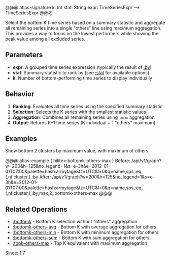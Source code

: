 
@@@ atlas-signature
k: Int
stat: String
expr: TimeSeriesExpr
-->
TimeSeriesExpr
@@@

Select the bottom K time series based on a summary statistic and aggregate all remaining series
into a single "others" line using maximum aggregation. This provides a way to focus on the lowest
performers while showing the peak value among all excluded series.

## Parameters

* **expr**: A grouped time series expression (typically the result of [:by](by.md))
* **stat**: Summary statistic to rank by (see [:stat](stat.md) for available options)
* **k**: Number of bottom-performing time series to display individually

## Behavior

1. **Ranking**: Evaluates all time series using the specified summary statistic
2. **Selection**: Selects the K series with the smallest statistic values
3. **Aggregation**: Combines all remaining series using `:max` aggregation
4. **Output**: Returns K+1 time series (K individual + 1 "others" maximum)

## Examples

Show bottom 2 clusters by maximum value, with maximum of others:

@@@ atlas-example { hilite=:bottomk-others-max }
Before: /api/v1/graph?w=200&h=125&no_legend=1&s=e-3h&e=2012-01-01T07:00&palette=hash:armytage&tz=UTC&l=0&q=name,sps,:eq,(,nf.cluster,),:by
After: /api/v1/graph?w=200&h=125&no_legend=1&s=e-3h&e=2012-01-01T07:00&palette=hash:armytage&tz=UTC&l=0&q=name,sps,:eq,(,nf.cluster,),:by,max,2,:bottomk-others-max
@@@

## Related Operations

* [:bottomk](bottomk.md) - Bottom K selection without "others" aggregation
* [:bottomk-others-avg](bottomk-others-avg.md) - Bottom K with average aggregation for others
* [:bottomk-others-min](bottomk-others-min.md) - Bottom K with minimum aggregation for others
* [:bottomk-others-sum](bottomk-others-sum.md) - Bottom K with sum aggregation for others
* [:topk-others-max](topk-others-max.md) - Top K equivalent with maximum aggregation

Since: 1.7
